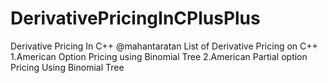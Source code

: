 DerivativePricingInCPlusPlus
============================

Derivative Pricing In C++
@mahantaratan
List of Derivative Pricing on C++
1.American Option Pricing using Binomial Tree
2.American Partial option Pricing Using Binomial Tree
